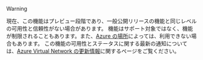 > [!WARNING]
> 現在、この機能はプレビュー段階であり、一般公開リリースの機能と同じレベルの可用性と信頼性がない場合があります。 機能はサポート対象ではなく、機能が制限されることもあります。また、[Azure の場所](https://azure.microsoft.com/regions/)によっては、利用できない場合もあります。 この機能の可用性とステータスに関する最新の通知については、[Azure Virtual Network の更新情報](https://azure.microsoft.com/updates/?product=virtual-network)に関するページをご覧ください。
